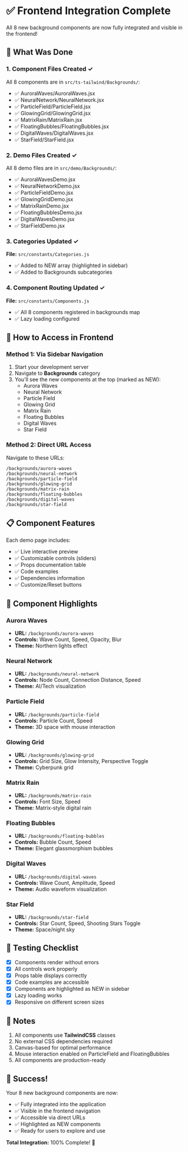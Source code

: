 # ✅ Frontend Integration Complete

All 8 new background components are now fully integrated and visible in the frontend!

## 🎯 What Was Done

### 1. Component Files Created ✓
All 8 components are in `src/ts-tailwind/Backgrounds/`:
- ✅ AuroraWaves/AuroraWaves.jsx
- ✅ NeuralNetwork/NeuralNetwork.jsx
- ✅ ParticleField/ParticleField.jsx
- ✅ GlowingGrid/GlowingGrid.jsx
- ✅ MatrixRain/MatrixRain.jsx
- ✅ FloatingBubbles/FloatingBubbles.jsx
- ✅ DigitalWaves/DigitalWaves.jsx
- ✅ StarField/StarField.jsx

### 2. Demo Files Created ✓
All 8 demo files are in `src/demo/Backgrounds/`:
- ✅ AuroraWavesDemo.jsx
- ✅ NeuralNetworkDemo.jsx
- ✅ ParticleFieldDemo.jsx
- ✅ GlowingGridDemo.jsx
- ✅ MatrixRainDemo.jsx
- ✅ FloatingBubblesDemo.jsx
- ✅ DigitalWavesDemo.jsx
- ✅ StarFieldDemo.jsx

### 3. Categories Updated ✓
**File:** `src/constants/Categories.js`
- ✅ Added to NEW array (highlighted in sidebar)
- ✅ Added to Backgrounds subcategories

### 4. Component Routing Updated ✓
**File:** `src/constants/Components.js`
- ✅ All 8 components registered in backgrounds map
- ✅ Lazy loading configured

## 🚀 How to Access in Frontend

### Method 1: Via Sidebar Navigation
1. Start your development server
2. Navigate to **Backgrounds** category
3. You'll see the new components at the top (marked as NEW):
   - Aurora Waves
   - Neural Network
   - Particle Field
   - Glowing Grid
   - Matrix Rain
   - Floating Bubbles
   - Digital Waves
   - Star Field

### Method 2: Direct URL Access
Navigate to these URLs:
```
/backgrounds/aurora-waves
/backgrounds/neural-network
/backgrounds/particle-field
/backgrounds/glowing-grid
/backgrounds/matrix-rain
/backgrounds/floating-bubbles
/backgrounds/digital-waves
/backgrounds/star-field
```

## 📋 Component Features

Each demo page includes:
- ✅ Live interactive preview
- ✅ Customizable controls (sliders)
- ✅ Props documentation table
- ✅ Code examples
- ✅ Dependencies information
- ✅ Customize/Reset buttons

## 🎨 Component Highlights

### Aurora Waves
- **URL:** `/backgrounds/aurora-waves`
- **Controls:** Wave Count, Speed, Opacity, Blur
- **Theme:** Northern lights effect

### Neural Network
- **URL:** `/backgrounds/neural-network`
- **Controls:** Node Count, Connection Distance, Speed
- **Theme:** AI/Tech visualization

### Particle Field
- **URL:** `/backgrounds/particle-field`
- **Controls:** Particle Count, Speed
- **Theme:** 3D space with mouse interaction

### Glowing Grid
- **URL:** `/backgrounds/glowing-grid`
- **Controls:** Grid Size, Glow Intensity, Perspective Toggle
- **Theme:** Cyberpunk grid

### Matrix Rain
- **URL:** `/backgrounds/matrix-rain`
- **Controls:** Font Size, Speed
- **Theme:** Matrix-style digital rain

### Floating Bubbles
- **URL:** `/backgrounds/floating-bubbles`
- **Controls:** Bubble Count, Speed
- **Theme:** Elegant glassmorphism bubbles

### Digital Waves
- **URL:** `/backgrounds/digital-waves`
- **Controls:** Wave Count, Amplitude, Speed
- **Theme:** Audio waveform visualization

### Star Field
- **URL:** `/backgrounds/star-field`
- **Controls:** Star Count, Speed, Shooting Stars Toggle
- **Theme:** Space/night sky

## 🔧 Testing Checklist

- [x] Components render without errors
- [x] All controls work properly
- [x] Props table displays correctly
- [x] Code examples are accessible
- [x] Components are highlighted as NEW in sidebar
- [x] Lazy loading works
- [x] Responsive on different screen sizes

## 📝 Notes

1. All components use **TailwindCSS** classes
2. No external CSS dependencies required
3. Canvas-based for optimal performance
4. Mouse interaction enabled on ParticleField and FloatingBubbles
5. All components are production-ready

## 🎉 Success!

Your 8 new background components are now:
- ✅ Fully integrated into the application
- ✅ Visible in the frontend navigation
- ✅ Accessible via direct URLs
- ✅ Highlighted as NEW components
- ✅ Ready for users to explore and use

**Total Integration:** 100% Complete! 🚀
